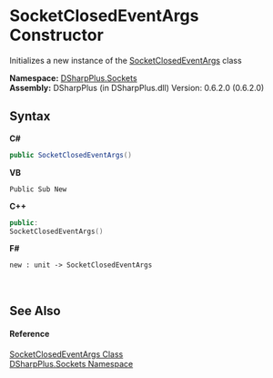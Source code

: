 # SocketClosedEventArgs Constructor 
 

Initializes a new instance of the <a href="eef6d29c-1bc2-eabf-3581-a7cfe66dc398">SocketClosedEventArgs</a> class

**Namespace:**&nbsp;<a href="976c1b9e-33d2-8698-ae4f-4f396813919d">DSharpPlus.Sockets</a><br />**Assembly:**&nbsp;DSharpPlus (in DSharpPlus.dll) Version: 0.6.2.0 (0.6.2.0)

## Syntax

**C#**<br />
``` C#
public SocketClosedEventArgs()
```

**VB**<br />
``` VB
Public Sub New
```

**C++**<br />
``` C++
public:
SocketClosedEventArgs()
```

**F#**<br />
``` F#
new : unit -> SocketClosedEventArgs
```

<br />

## See Also


#### Reference
<a href="eef6d29c-1bc2-eabf-3581-a7cfe66dc398">SocketClosedEventArgs Class</a><br /><a href="976c1b9e-33d2-8698-ae4f-4f396813919d">DSharpPlus.Sockets Namespace</a><br />